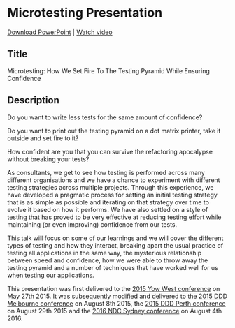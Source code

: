 Microtesting Presentation
=========================

[Download PowerPoint](https://github.com/MRCollective/MicrotestingPresentation/raw/master/Presentation.pptx) | [Watch video](https://www.youtube.com/watch?v=pls1Vk_bw_Y)

Title
-----
Microtesting: How We Set Fire To The Testing Pyramid While Ensuring Confidence

Description
-----------

Do you want to write less tests for the same amount of confidence?

Do you want to print out the testing pyramid on a dot matrix printer, take it outside and set fire to it?

How confident are you that you can survive the refactoring apocalypse without breaking your tests?

As consultants, we get to see how testing is performed across many different organisations and we have a chance to experiment with different testing strategies across multiple projects. Through this experience, we have developed a pragmatic process for setting an initial testing strategy that is as simple as possible and iterating on that strategy over time to evolve it based on how it performs. We have also settled on a style of testing that has proved to be very effective at reducing testing effort while maintaining (or even improving) confidence from our tests.

This talk will focus on some of our learnings and we will cover the different types of testing and how they interact, breaking apart the usual practice of testing all applications in the same way, the mysterious relationship between speed and confidence, how we were able to throw away the testing pyramid and a number of techniques that have worked well for us when testing our applications.

This presentation was first delivered to the [2015 Yow West conference](https://a.confui.com/public/conferences/54fae12ed02ecad6f60000a8/locations/54fae12ed02ecad6f60000a9/schedule) on May 27th 2015. It was subsequently modified and delivered to the [2015 DDD Melbourne conference](http://lanyrd.com/2015/dddmelb/sdpxmg/) on August 8th 2015, the [2015 DDD Perth conference](http://lanyrd.com/2015/dddperth/sdqhzd/) on August 29th 2015 and the [2016 NDC Sydney conference](http://lanyrd.com/2016/ndcaustralia/sfbpxc/) on August 4th 2016.
